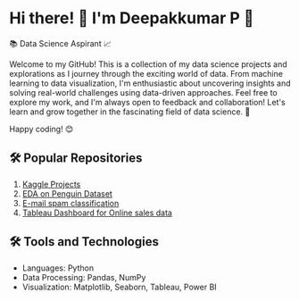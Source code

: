 <!DOCTYPE html>
<html>
<body>
  <h1>Hi there! 👋 I'm Deepakkumar P 🤖</h1>
  <p>📚 Data Science Aspirant 📈

Welcome to my GitHub! This is a collection of my data science projects and explorations as I journey through the exciting world of data. From machine learning to data visualization, I'm enthusiastic about uncovering insights and solving real-world challenges using data-driven approaches. Feel free to explore my work, and I'm always open to feedback and collaboration! Let's learn and grow together in the fascinating field of data science. 🚀

Happy coding! 😊</p>
  
  <h2>🛠️ Popular Repositories</h2>
  <ol>
    <li><a href="https://github.com/Deepmessy/Kaggle-projects-">Kaggle Projects</a> </li>
    <li><a href="https://github.com/Deepmessy/Penguin_dataset_-EDA-">EDA on Penguin Dataset</a> </li>
    <li><a href="https://github.com/Deepmessy/Spam-Email-classification-project">E-mail spam classification</a> </li>
    <li><a href="https://github.com/Deepmessy/Tableau_dashboard_for-retail_Stores_Project">Tableau Dashboard for Online sales data</a> </li>
  </ol>
  
  <h2>🛠️ Tools and Technologies</h2>
  <ul>
    <li>Languages: Python</li>
    <li>Data Processing: Pandas, NumPy</li>
    <li>Visualization: Matplotlib, Seaborn, Tableau, Power BI</li>
  </ul>
</body>
</html>
